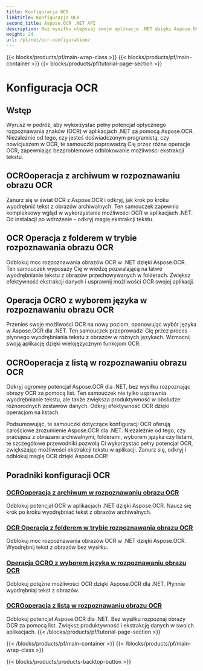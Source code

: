 ```yaml
---
title: Konfiguracja OCR
linktitle: Konfiguracja OCR
second_title: Aspose.OCR .NET API
description: Bez wysiłku ulepszaj swoje aplikacje .NET dzięki Aspose.OCR. Zapoznaj się z samouczkami konfiguracji OCR, w tym dotyczącymi archiwizacji, folderów, wyboru języka i operacji na listach.
weight: 24
url: /pl/net/ocr-configuration/
---
```


{{< blocks/products/pf/main-wrap-class >}}
{{< blocks/products/pf/main-container >}}
{{< blocks/products/pf/tutorial-page-section >}}

# Konfiguracja OCR

## Wstęp

Wyrusz w podróż, aby wykorzystać pełny potencjał optycznego rozpoznawania znaków (OCR) w aplikacjach .NET za pomocą Aspose.OCR. Niezależnie od tego, czy jesteś doświadczonym programistą, czy nowicjuszem w OCR, te samouczki poprowadzą Cię przez różne operacje OCR, zapewniając bezproblemowe odblokowanie możliwości ekstrakcji tekstu.

## OCROoperacja z archiwum w rozpoznawaniu obrazu OCR
Zanurz się w świat OCR z Aspose.OCR i odkryj, jak krok po kroku wyodrębnić tekst z obrazów archiwalnych. Ten samouczek zapewnia kompleksowy wgląd w wykorzystanie możliwości OCR w aplikacjach .NET. Od instalacji po wdrożenie – odkryj magię ekstrakcji tekstu.

## OCR Operacja z folderem w trybie rozpoznawania obrazu OCR
Odblokuj moc rozpoznawania obrazów OCR w .NET dzięki Aspose.OCR. Ten samouczek wyposaży Cię w wiedzę pozwalającą na łatwe wyodrębnianie tekstu z obrazów przechowywanych w folderach. Zwiększ efektywność ekstrakcji danych i usprawnij możliwości OCR swojej aplikacji.

## Operacja OCRO z wyborem języka w rozpoznawaniu obrazu OCR
Przenieś swoje możliwości OCR na nowy poziom, opanowując wybór języka w Aspose.OCR dla .NET. Ten samouczek przeprowadzi Cię przez proces płynnego wyodrębniania tekstu z obrazów w różnych językach. Wzmocnij swoją aplikację dzięki wielojęzycznym funkcjom OCR.

## OCROoperacja z listą w rozpoznawaniu obrazu OCR
Odkryj ogromny potencjał Aspose.OCR dla .NET, bez wysiłku rozpoznając obrazy OCR za pomocą list. Ten samouczek nie tylko usprawnia wyodrębnianie tekstu, ale także zwiększa produktywność w obsłudze różnorodnych zestawów danych. Odkryj efektywność OCR dzięki operacjom na listach.

Podsumowując, te samouczki dotyczące konfiguracji OCR oferują całościowe zrozumienie Aspose.OCR dla .NET. Niezależnie od tego, czy pracujesz z obrazami archiwalnymi, folderami, wyborem języka czy listami, te szczegółowe przewodniki pozwolą Ci wykorzystać pełny potencjał OCR, zwiększając możliwości ekstrakcji tekstu w aplikacji. Zanurz się, odkryj i odblokuj magię OCR dzięki Aspose.OCR!
## Poradniki konfiguracji OCR
### [OCROoperacja z archiwum w rozpoznawaniu obrazu OCR](./ocr-operation-with-archive/)
Odblokuj potencjał OCR w aplikacjach .NET dzięki Aspose.OCR. Naucz się krok po kroku wyodrębniać tekst z obrazów archiwalnych.
### [OCR Operacja z folderem w trybie rozpoznawania obrazu OCR](./ocr-operation-with-folder/)
Odblokuj moc rozpoznawania obrazów OCR w .NET dzięki Aspose.OCR. Wyodrębnij tekst z obrazów bez wysiłku.
### [Operacja OCRO z wyborem języka w rozpoznawaniu obrazu OCR](./ocr-operation-with-language-selection/)
Odblokuj potężne możliwości OCR dzięki Aspose.OCR dla .NET. Płynnie wyodrębniaj tekst z obrazów.
### [OCROoperacja z listą w rozpoznawaniu obrazu OCR](./ocr-operation-with-list/)
Odblokuj potencjał Aspose.OCR dla .NET. Bez wysiłku rozpoznaj obrazy OCR za pomocą list. Zwiększ produktywność i ekstrakcję danych w swoich aplikacjach.
{{< /blocks/products/pf/tutorial-page-section >}}

{{< /blocks/products/pf/main-container >}}
{{< /blocks/products/pf/main-wrap-class >}}

{{< blocks/products/products-backtop-button >}}
